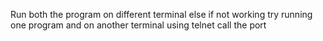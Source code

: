 Run both the program on different terminal 
else if not working
try running one program and on another terminal using telnet call the port

